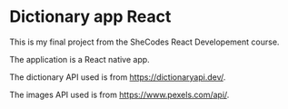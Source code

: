 # Dictionary app React

This is my final project from the SheCodes React Developement course.

The application is a React native app.

The dictionary API used is from https://dictionaryapi.dev/.

The images API used is from https://www.pexels.com/api/. 
